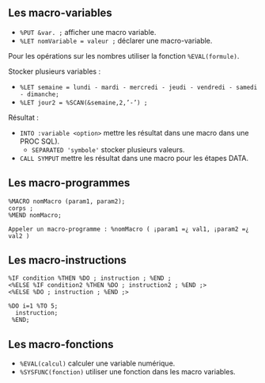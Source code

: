 ## Les macro-variables

* `%PUT &var. ;` afficher une macro variable.
* `%LET nomVariable = valeur ;` déclarer une macro-variable.

Pour les opérations sur les nombres utiliser la fonction `%EVAL(formule)`.

Stocker plusieurs variables :

* `%LET semaine = lundi - mardi - mercredi - jeudi - vendredi - samedi - dimanche;`
* `%LET jour2 = %SCAN(&semaine,2,’-’) ;`

Résultat :

* `INTO :variable <option>` mettre les résultat dans une macro dans une PROC SQL).
  * `SEPARATED 'symbole'` stocker plusieurs valeurs.
* `CALL SYMPUT` mettre les résultat dans une macro pour les étapes DATA.

## Les macro-programmes
```
%MACRO nomMacro (param1, param2);
corps ;
%MEND nomMacro;
```

```
Appeler un macro-programme : %nomMacro ( ¡param1 =¿ val1, ¡param2 =¿
val2 )
```

## Les macro-instructions

```
%IF condition %THEN %DO ; instruction ; %END ;
<%ELSE %IF condition2 %THEN %DO ; instruction2 ; %END ;>
<%ELSE %DO ; instruction ; %END ;>
```


```
%DO i=1 %TO 5;
  instruction;
 %END;
```

## Les macro-fonctions

* `%EVAL(calcul)` calculer une variable numérique.
* `%SYSFUNC(fonction)` utiliser une fonction dans les macro variables.
